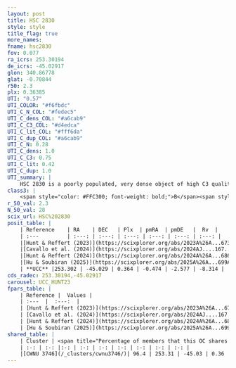 ```yaml
---
layout: post
title: HSC 2830
style: style
title_flag: true
more_names: 
fname: hsc2830
fov: 0.077
ra_icrs: 253.30194
de_icrs: -45.02917
glon: 340.86778
glat: -0.70844
r50: 2.3
plx: 0.36385
UTI: "0.57"
UTI_COLOR: "#f6fbdc"
UTI_C_N_COL: "#fedec5"
UTI_C_dens_COL: "#a6cab9"
UTI_C_C3_COL: "#d4edca"
UTI_C_lit_COL: "#fff6da"
UTI_C_dup_COL: "#a6cab9"
UTI_C_N: 0.28
UTI_C_dens: 1.0
UTI_C_C3: 0.75
UTI_C_lit: 0.42
UTI_C_dup: 1.0
UTI_summary: |
    HSC 2830 is a poorly populated, very dense object of high C3 quality. It was recently reported in the literature. This object shares a large percentage of members with a later reported entry.
class3: |
    <span style="color: #FFC300; font-weight: bold;">B</span><span style="color: green; font-weight: bold;">A</span>
r_50_val: 2.3
N_50_val: 28
scix_url: HSC%202830
posit_table: |
    | Reference    | RA    | DEC   | Plx  | pmRA  | pmDE   |  Rv  |
    | :---         | :---: | :---: | :---: | :---: | :---: | :---: |
    |[Hunt & Reffert (2023)](https://scixplorer.org/abs/2023A%26A...673A.114H) | 253.292 | -45.036 | 0.369 | -0.502 | -2.584 | -9.837 |
    |[Cavallo et al. (2024)](https://scixplorer.org/abs/2024AJ....167...12C) | 253.315 | -45.031 | 0.369 | -- | -- | -- |
    |[Hunt & Reffert (2024)](https://scixplorer.org/abs/2024A%26A...686A..42H) | 253.292 | -45.036 | 0.369 | -0.502 | -2.584 | -9.837 |
    |[Hu & Soubiran (2025)](https://scixplorer.org/abs/2025A%26A...699A.246H) | 253.315 | -45.031 | -- | -- | -- | -- |
    | **UCC** |253.302 | -45.029 | 0.364 | -0.474 | -2.577 | -8.314 | 
cds_radec: 253.30194,-45.02917
carousel: UCC_HUNT23
fpars_table: |
    | Reference |  Values |
    | :---  |  :---:  |
    | [Hunt & Reffert (2023)](https://scixplorer.org/abs/2023A%26A...673A.114H) | `AV50=3.559, diffAV50=2.425, MOD50=11.933, logAge50=7.525` |
    | [Cavallo et al. (2024)](https://scixplorer.org/abs/2024AJ....167...12C) | `AV50=3.78, dMod50=11.74, logAge50=8.75, [Fe/H]50=0.0` |
    | [Hunt & Reffert (2024)](https://scixplorer.org/abs/2024A%26A...686A..42H) | `MassJ=531.313` |
    | [Hu & Soubiran (2025)](https://scixplorer.org/abs/2025A%26A...699A.246H) | `MA22=-0.4, MA23f=-0.1, MA23g=0.13, MZ23=-0.08, MK24=-0.13, MF24=0.07` |
shared_table: |
    | Cluster | <span title="Percentage of members that this OC shares with the ones listed">%</span>   | RA   | DEC   | Plx   | pmRA  | pmDE  | Rv | UTI |
    | :-: | :-: |:-: | :-: | :-: | :-: | :-: | :-: | :-: |
    |[CWNU 3746](/_clusters/cwnu3746/)| 96.4 | 253.31 | -45.03 | 0.36 | -0.47 | -2.58 | -8.31 |0.04 |
---
```

